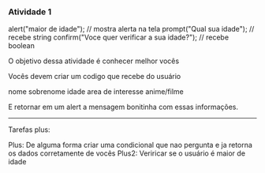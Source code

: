 ### Atividade 1

alert("maior de idade"); // mostra alerta na tela
prompt("Qual sua idade"); //  recebe string
confirm("Voce quer verificar a sua idade?"); // recebe boolean


O objetivo dessa atividade é conhecer melhor vocês

Vocês devem criar um codigo que recebe do usuário

nome 
sobrenome 
idade 
area de interesse
anime/filme


E retornar em um alert a mensagem bonitinha com essas informações.

---
Tarefas plus:

Plus: De alguma forma criar uma condicional que nao pergunta e ja retorna os dados corretamente de vocês
Plus2: Veriricar se o usuário é maior de idade